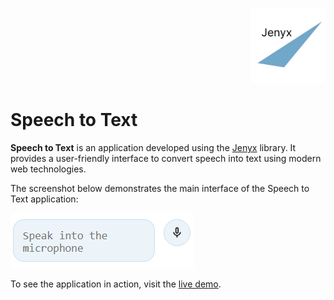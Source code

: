 <p align="right">
<img src="docs/logo.svg" alt="Jenyx Logo" width="120">
</p>

# Speech to Text

**Speech to Text** is an application developed using the [Jenyx](https://github.com/jenyxjs/jenyx) library. It provides a user-friendly interface to convert speech into text using modern web technologies.

The screenshot below demonstrates the main interface of the Speech to Text application:

![Screenshot](docs/screenshot.png)

To see the application in action, visit the [live demo](https://jenyxjs.github.io/speech-to-text/www/app.html).